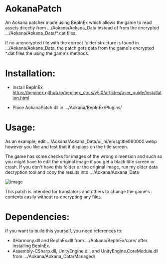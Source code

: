 # AokanaPatch
An Aokana patcher made using BepInEx which allows the game to read assets directly from .../Aokana/Aokana_Data instead of from the encrypted .../Aokana/Aokana_Data/\*.dat files. 

If no unencrypted file with the correct folder structure is found in .../Aokana/Aokana_Data, the patch gets data from the game's encrypted \*.dat files the using the game's methods.

# Installation:
- Install BepInEx
https://bepinex.github.io/bepinex_docs/v5.0/articles/user_guide/installation.html

- Place AokanaPatch.dll in .../Aokana/BepInEx/Plugins/

# Usage:
As an example, edit .../Aokana/Aokana_Data/ui_hi/en/sgtitle990000.webp however you like and test that it displays on the title screen. 

The game has some checks for images of the wrong dimension and such so you might have to edit the original image if you get a black title screen or crash. If you don't have this folder or the original image, run my older data decryption tool and copy the results into .../Aokana/Aokana_Data

![image](https://user-images.githubusercontent.com/74600302/115036070-48db4980-9f21-11eb-9362-49ff5c15c8df.png)

This patch is intended for translators and others to change the game's contents easily without re-encrypting any files.

# Dependencies:

If you want to build this yourself, you need references to:
- 0Harmony.dll and BepInEx.dll from .../Aokana/BepInEx/core/ after installing BepInEx.
- Assembly-CSharp.dll, UnityEngine.dll, and UnityEngine.CoreModule.dll from .../Aokana/Aokana_Data/Managed/
